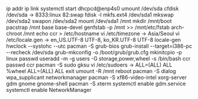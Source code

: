 ip addr
ip link
systemctl start dhcpcd@enp4s0
umount /dev/sda
cfdisk /dev/sda -> 8333:linux 82:swap
fdisk -l
mkfs.ext4 /dev/sda1
mkswap /dev/sda2
swapon /dev/sda2
mount /dev/sda1 /mnt
mkdir /mnt/boot
pacstrap /mnt base base-devel
genfstab -p /mnt >> /mnt/etc/fstab
arch-chroot /mnt
echo ccr > /etc/hostname
vi /etc/timezone -> Asia/Seoul
vi /etc/locale.gen -> en_US.UTF-8 UTF-8, ko_KR.UTF-8 UTF-8
locale-gen
hwclock --systohc --utc
pacman -S grub-bios
grub-install --target=i386-pc --recheck /dev/sda
grub-mkconfig -o /boot/grub/grub.cfg
mkinitcpio -p linux
passwd
useradd -m -g users -G storage,power,wheel -s /bin/bash ccr
passwd ccr
pacman -S sudo gksu
vi /etc/sudoers -> ALL=(ALL) ALL
%wheel ALL=(ALL) ALL
exit
umount -R /mnt
reboot
pacman -S dialog wpa_supplicant networkmanager
pacman -S xf86-video-intel xorg-server gdm gnome gnome-shell
pacman -S xterm
systemctl enable gdm.service
systemctl enable NetworkManager

